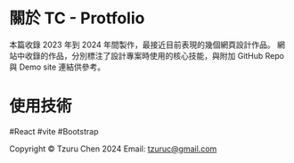 # 關於 TC - Protfolio

本篇收錄 2023 年到 2024 年間製作，最接近目前表現的幾個網頁設計作品。
網站中收錄的作品，分別標注了設計專案時使用的核心技能，與附加 GitHub Repo 與 Demo site 連結供參考。

# 使用技術

#React #vite #Bootstrap

Copyright © Tzuru Chen 2024
Email: tzuruc@gmail.com
